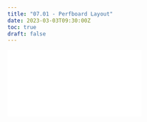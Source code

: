 ```yaml
---
title: "07.01 - Perfboard Layout"
date: 2023-03-03T09:30:00Z
toc: true
draft: false
---
```


![Link to included file content](../../../../electronics/perfboard-layout.md)
